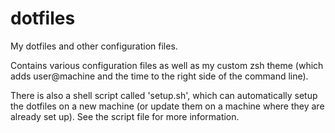 # dotfiles
My dotfiles and other configuration files.

Contains various configuration files as well as my custom zsh theme (which adds user@machine 
and the time to the right side of the command line).

There is also a shell script called 'setup.sh', which can automatically setup the dotfiles on a new machine (or
update them on a machine where they are already set up). See the script file for more information.
